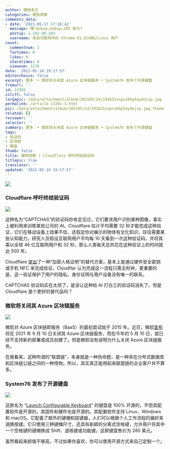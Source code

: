 ```yaml
---
author: 硬核老王
categories: 硬核观察
comments_data:
- date: '2021-05-17 17:16:42'
  message: 噗!&nbsp;&nbsp;285 美元?
  postip: 1.192.90.183
  username: 来自河南郑州的 Chrome 91.0|GNU/Linux 用户
count:
  commentnum: 1
  favtimes: 0
  likes: 0
  sharetimes: 0
  viewnum: 3276
date: '2021-05-14 19:17:57'
editorchoice: false
excerpt: 更多：• 微软将关闭其 Azure 区块链服务 • System76 发布了开源键盘
fromurl: ''
id: 13391
islctt: false
largepic: /data/attachment/album/202105/14/191631vspszbhp5aydojsp.jpg
permalink: /article-13391-1.html
pic: /data/attachment/album/202105/14/191631vspszbhp5aydojsp.jpg.thumb.jpg
related: []
reviewer: ''
selector: ''
summary: 更多：• 微软将关闭其 Azure 区块链服务 • System76 发布了开源键盘
tags:
- 验证码
- 区块链
- 键盘
thumb: false
title: 硬核观察 | Cloudflare 呼吁终结验证码
titlepic: true
translator: ''
updated: '2021-05-14 19:17:57'
---
```


![](/data/attachment/album/202105/14/191631vspszbhp5aydojsp.jpg)


### Cloudflare 呼吁终结验证码


![](/data/attachment/album/202105/14/191644nhy6z9x89p929m8i.jpg)


这种名为“CAPTCHAS”的验证码你肯定见过，它们要求用户识别某种图像，事实上被利用来训练某些公司的 AI。Cloudflare 估计平均需要 32 秒才能完成这种验证，它们在移动设备上效果不佳，还假定你对展示的物体有文化知识，往往需要某些认知能力。研究人员假设互联网用户平均每 10 天看到一次这种验证码，并将其乘以全球 46 亿互联网用户和 32 秒，那么人类每天总共花在这种验证上的时间就达 500 年。


Cloudflare [提出](https://www.theregister.com/2021/05/14/cloudflare_cryptographic_attestation_of_personhood_captcha_killer/)了一种“加密人格证明”的替代方案，基本上是通过硬件安全密钥或手机 NFC 来完成验证，Cloudflar 认为完成这一流程只需五秒钟，更重要的是，这一验证保护了用户的隐私，身份证明与用户设备没有唯一的联系。


CAPTCHAS 验证码实在太烦了，是该让这种给 AI 打白工的验证码消失了。但是 Cloudflare 是个更好的替代品吗？


### 微软将关闭其 Azure 区块链服务


![](/data/attachment/album/202105/14/191709uaqsf2kqaqgv5ibv.jpg)


微软对 Azure 区块链即服务（BaaS）的最初尝试始于 2015 年。近日，微软[宣布](https://www.zdnet.com/article/microsoft-is-shutting-down-its-azure-blockchain-service/)将在 2021 年 9 月 10 日关闭其 Azure 区块链服务，而在今年的 5 月 10 日，就已经不支持新的部署或成员创建了。但是微软没有说明为什么关闭 Azure 区块链服务。


在我看来，这种所谓的“联盟链”，本身就是一种伪命题，是一种夹在分布式数据库和区块链公链之间的一种怪物。所以，其实真正能用起来联盟链的企业客户并不算多。


### System76 发布了开源键盘


![](/data/attachment/album/202105/14/191728lun5gh44wq9g191l.jpg)


这款名为 “[Launch Configurable Keyboard](https://system76.com/accessories/launch)” 的键盘是 100% 开源的，不但其配置软件是开源的，其固件和硬件也是开源的。其配置软件支持 Linux、Windows 和 macOS。它配备了额外的键帽和拔键器，人们可以根据个人工作流程的偏好来调换按键。它只使用三种键帽尺寸，还具有新颖的分离式空格键，允许用户将其中一个空格键的键帽换成 Shift、退格键或功能键。这款键盘售价为 285 美元。


虽然看起来颜值不够高，不过如果你喜欢，你可以使用开源方式来自己定制一个。